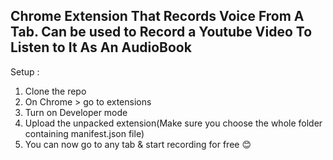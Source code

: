 ## Chrome Extension That Records Voice From A Tab. Can be used to Record a Youtube Video To Listen to It As An AudioBook

Setup : 
1) Clone the repo
2) On Chrome > go to extensions
3) Turn on Developer mode
4) Upload the unpacked extension(Make sure you choose the whole folder containing manifest.json file)
5) You can now go to any tab & start recording for free 😊
